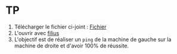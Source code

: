 # TP

1. Télécharger le fichier ci-joint : [Fichier](./data/Routage.fls)
2. L'ouvrir avec [filius](https://www.lernsoftware-filius.de/Herunterladen)
3. L'objectif est de réaliser un `ping` de la machine de gauche sur la machine de droite et d'avoir 100% de réussite. 